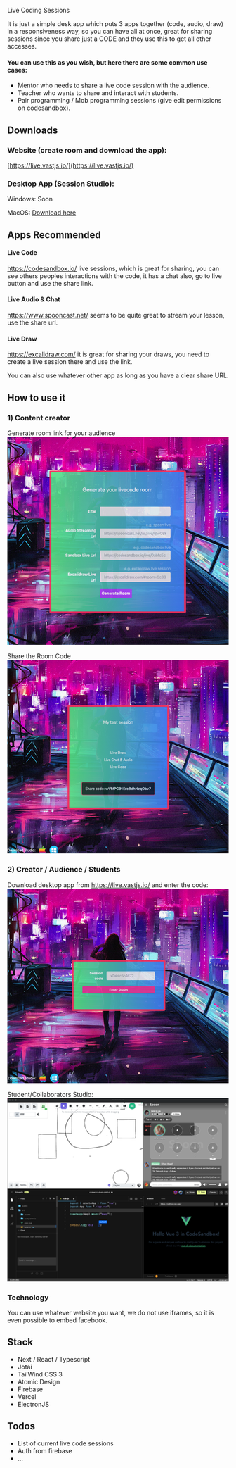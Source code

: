 Live Coding Sessions

It is just a simple desk app which puts 3 apps together (code, audio, draw) in a responsiveness way, so you can have all at once, great for sharing sessions since you share just a CODE and they use this to get all other accesses.

#### You can use this as you wish, but here there are some common use cases:

- Mentor who needs to share a live code session with the audience.
- Teacher who wants to share and interact with students.
- Pair programming / Mob programming sessions (give edit permissions on codesandbox).

## Downloads

### Website (create room and download the app): 
[https://live.vastjs.io/](https://live.vastjs.io/)

### Desktop App (Session Studio): 


Windows: Soon

MacOS: [Download here](https://github.com/avastjs/livecode-sessions-desktop/raw/78410df0bfb4a4724c0dda1ad5c9b53d736663f2/out/make/zip/darwin/x64/livecode-session-studio-darwin-x64-1.0.0.zip)

## Apps Recommended

#### Live Code

https://codesandbox.io/ live sessions, which is great for sharing, you can see others peoples interactions with the code, it has a chat also, go to live button and use the share link.

#### Live Audio & Chat

https://www.spooncast.net/ seems to be quite great to stream your lesson, use the share url. 

#### Live Draw 

https://excalidraw.com/ it is great for sharing your draws, you need to create a live session there and use the link. 

You can also use whatever other app as long as you have a clear share URL.




## How to use it

### 1) Content creator
Generate room link for your audience
![Alt text](s2.png "Title")

Share the Room Code
![Alt text](s1.png "Title")


### 2) Creator / Audience / Students
Download desktop app from https://live.vastjs.io/ and enter the code: 
![Alt text](s4.png "Title")

Student/Collaborators Studio: 
![Alt text](s3.png "Title")


### Technology

You can use whatever website you want, we do not use iframes,
so it is even possible to embed facebook.

## Stack 

- Next / React / Typescript
- Jotai 
- TailWind CSS 3
- Atomic Design
- Firebase
- Vercel 
- ElectronJS

## Todos 

- List of current live code sessions
- Auth from firebase
- ...


